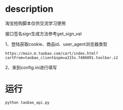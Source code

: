 # description
淘宝抢购脚本仅供交流学习使用

接口签名sign生成方法参考get_sign_val

1、登陆获取cookie、商品id、user_agent浏览器类型
```
https://main.m.taobao.com/cart/index.html?cartFrom=taobao_client&spm=a215s.7406091.toolbar.i2
```
2、来到config.ini进行填写
# 运行
```c
python taobao_api.py
```
